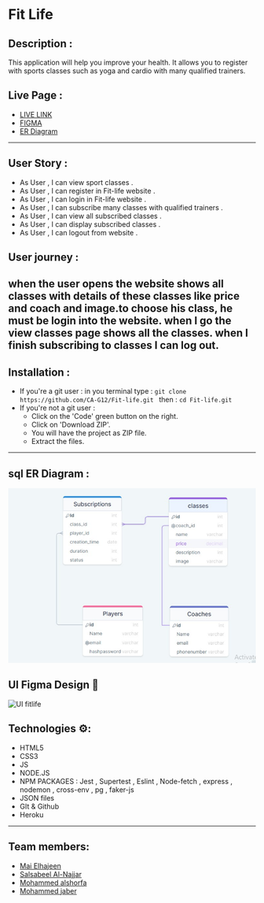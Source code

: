 # Fit Life
## Description :
This application will help you improve your health. It allows you to register with sports classes such as yoga and cardio with many qualified trainers.
## Live Page :
- [LIVE LINK](https://fitlifegym.herokuapp.com/)
- [FIGMA](https://www.figma.com/file/NRoX0bLdQBkP1kAwQl2OYe/Fitlife-Gym?node-id=0%3A1)
- [ER Diagram](https://drawsql.app/teams/mohjaps/diagrams/fitgym)
---

## User Story :
- As User , I can view sport classes .
- As User , I can register in Fit-life website .
- As User , I can login in Fit-life website .  
- As User , I can subscribe many classes with qualified trainers .
- As User , I can view all subscribed classes .
- As User , I can display subscribed classes .
- As User , I can logout from website . 

## User journey :
when the user opens the website shows all classes with details of these classes like price and coach and image.to choose his class, he must be login into the website. when I go the view classes page shows all the classes.
when I finish subscribing to classes I can log out. 
---

## Installation :
- If you're a git user :
    in you terminal type : `git clone https://github.com/CA-G12/Fit-life.git `
    then : `cd Fit-life.git`
- If you're not a git user :
  - Click on the 'Code' green button on the right.
  - Click on 'Download ZIP'.
  - You will have the project as ZIP file.
  - Extract the files.

---
## sql ER Diagram :
![ ER Diagram ](./public/assets/images/ERDigram.jpeg)

## UI Figma Design :art:
![ UI fitlife ](https://i.imgur.com/09hD2W4.png)

## Technologies ⚙:
- HTML5
- CSS3
- JS
- NODE.JS
- NPM PACKAGES : Jest , Supertest , Eslint , Node-fetch , express , nodemon , cross-env , pg , faker-js
- JSON files
- GIt & Github
- Heroku

---

## Team members:
- [Mai Elhajeen](https://github.com/Mai-Elhajeen)
- [Salsabeel Al-Najjar](https://github.com/salsabeelomar)
- [Mohammed alshorfa](https://github.com/mohmmed23)
- [Mohammed jaber](https://github.com/mohjaps)
